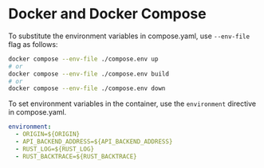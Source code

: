 # Docker and Docker Compose

To substitute the environment variables in compose.yaml, use `--env-file` flag as follows:

```bash
docker compose --env-file ./compose.env up
# or
docker compose --env-file ./compose.env build
# or
docker compose --env-file ./compose.env down
```

To set environment variables in the container, use the `environment` directive in compose.yaml.

```yaml
environment:
  - ORIGIN=${ORIGIN}
  - API_BACKEND_ADDRESS=${API_BACKEND_ADDRESS}
  - RUST_LOG=${RUST_LOG}
  - RUST_BACKTRACE=${RUST_BACKTRACE}
```

